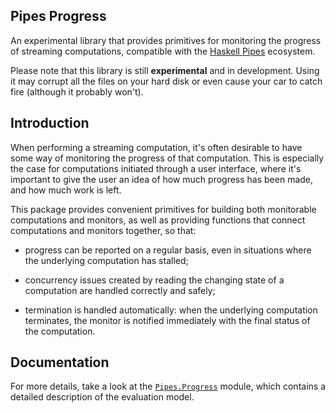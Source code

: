 Pipes Progress
----------------

An experimental library that provides primitives for monitoring the progress of streaming computations, compatible with the [Haskell Pipes](https://github.com/Gabriel439/Haskell-Pipes-Library) ecosystem.

Please note that this library is still **experimental** and in development. Using it may corrupt all the files on your hard disk or even cause your car to catch fire (although it probably won't).

Introduction
------------

When performing a streaming computation, it's often desirable to have some way of monitoring the progress of that computation. This is especially the case for computations initiated through a user interface, where it's important to give the user an idea of how much progress has been made, and how much work is left.

This package provides convenient primitives for building both monitorable computations and monitors, as well as providing functions that connect computations and monitors together, so that:

* progress can be reported on a regular basis, even in situations where the underlying computation has stalled;

* concurrency issues created by reading the changing state of a computation are handled correctly and safely;

* termination is handled automatically: when the underlying computation terminates, the monitor is notified immediately with the final status of the computation.

Documentation
-------------

For more details, take a look at the [`Pipes.Progress`](https://github.com/jonathanknowles/pipes-progress/blob/master/source/Pipes/Progress.hs) module, which contains a detailed description of the evaluation model.

